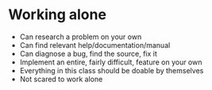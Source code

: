# Working alone
* Can research a problem on your own
* Can find relevant help/documentation/manual
* Can diagnose a bug, find the source, fix it
* Implement an entire, fairly difficult, feature on your own
* Everything in this class should be doable by themselves
* Not scared to work alone
